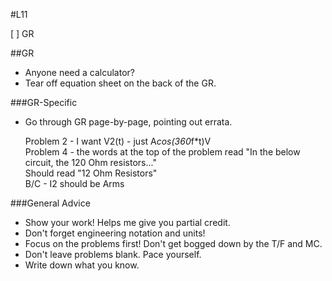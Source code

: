 #L11

[ ] GR

##GR

- Anyone need a calculator?  
- Tear off equation sheet on the back of the GR.  

###GR-Specific
- Go through GR page-by-page, pointing out errata. 

    Problem 2 - I want V2(t) - just A*cos(360*f*t)V  
    Problem 4 - the words at the top of the problem read "In the below circuit,
    the 120 Ohm resistors..."  
    Should read "12 Ohm Resistors"  
    B/C - I2 should be Arms  

###General Advice
- Show your work! Helps me give you partial credit.
- Don't forget engineering notation and units!
- Focus on the problems first! Don't get bogged down by the T/F and MC.
- Don't leave problems blank.  Pace yourself.
- Write down what you know.
